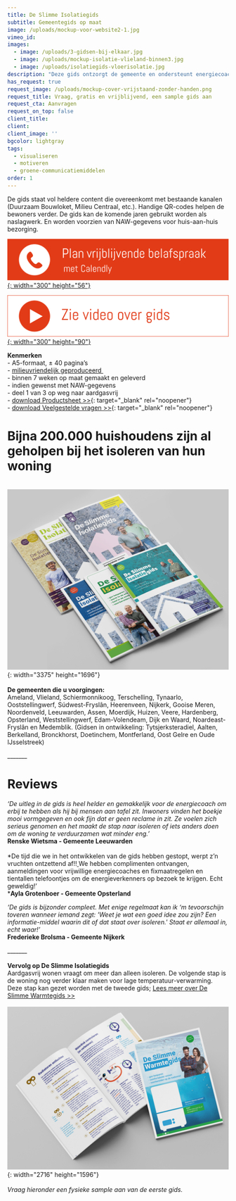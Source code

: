 ```yaml
---
title: De Slimme Isolatiegids
subtitle: Gemeentegids op maat
image: /uploads/mockup-voor-website2-1.jpg
vimeo_id:
images:
  - image: /uploads/3-gidsen-bij-elkaar.jpg
  - image: /uploads/mockup-isolatie-vlieland-binnen3.jpg
  - image: /uploads/isolatiegids-vloerisolatie.jpg
description: "Deze gids ontzorgt de gemeente en ondersteunt energiecoaches. De gids wordt op maat gemaakt (met huisstijl en lokale interviews) en biedt\_concrete en laagdrempelige hulp bij isoleren. "
has_request: true
request_image: /uploads/mockup-cover-vrijstaand-zonder-handen.png
request_title: Vraag, gratis en vrijblijvend, een sample gids aan
request_cta: Aanvragen
request_on_top: false
client_title:
client:
client_image: ''
bgcolor: lightgray
tags:
  - visualiseren
  - motiveren
  - groene-communicatiemiddelen
order: 1
---
```

De gids staat vol&nbsp;heldere content die overeenkomt met bestaande kanalen (Duurzaam Bouwloket, Milieu Centraal, etc.). Handige QR-codes helpen de bewoners verder. De gids kan de komende jaren gebruikt worden als naslagwerk. En worden voorzien van NAW-gegevens voor huis-aan-huis bezorging.

[​​​​​​![](/uploads/knoppen-32-3.svg){: width="300" height="56"}](https://calendly.com/frisseplannen/kennismaking-en-vragen)

[![](/uploads/zie-video-over-gids.png){: width="300" height="90"}](https://vimeo.com/845903129?share=copy)

**Kenmerken**<br>\- A5-formaat, ± 40 pagina’s<br>\- [milieuvriendelijk geproduceerd&nbsp;](https://frisseplannen.nl/blogs/certificeringen/)<br>\- binnen 7 weken op maat gemaakt en geleverd<br>\- indien gewenst met NAW-gegevens<br>\- deel 1 van 3 op weg naar aardgasvrij<br>\- [download Productsheet &gt;&gt;](https://bit.ly/productsheetDSI){: target="_blank" rel="noopener"}<br>\- [download Veelgestelde vragen &gt;&gt;](https://www.frisseplannen.nl/FrisseVragenenAntwoorden.pdf){: target="_blank" rel="noopener"}

# Bijna 200.000 huishoudens zijn al geholpen bij het isoleren van hun woning

<br>![](/uploads/6-magazine-bij-elkaar-zonder-tekst.jpg){: width="3375" height="1696"}<br><br>**De gemeenten die u voorgingen:**<br>Ameland, Vlieland, Schiermonnikoog, Terschelling, Tynaarlo, Ooststellingwerf, Súdwest-Fryslân, Heerenveen, Nijkerk, Gooise Meren, Noordenveld, Leeuwarden, Assen, Moerdijk, Huizen, Veere, Hardenberg, Opsterland, Weststellingwerf, Edam-Volendeam, Dijk en Waard, Noardeast-Fryslân en Medemblik. (Gidsen in ontwikkeling: Tytsjerksteradiel, Aalten, Berkelland, Bronckhorst, Doetinchem, Montferland, Oost Gelre en Oude IJsselstreek)

\_\_\_\_\_\_\_

# **Reviews**

*‘De uitleg in de gids is heel helder en gemakkelijk voor de energiecoach om erbij te hebben als hij bij mensen aan tafel zit. Inwoners vinden het boekje mooi vormgegeven en ook fijn dat er geen reclame in zit. Ze voelen zich serieus genomen en het maakt de stap naar isoleren of iets anders doen om de woning te verduurzamen wat minder eng.’*<br>**Renske Wietsma - Gemeente Leeuwarden**<br><br>*De tijd die we in het ontwikkelen van de gids hebben gestopt, werpt z’n vruchten ontzettend af!!<u> </u>We hebben complimenten ontvangen, aanmeldingen voor vrijwillige energiecoaches en fixmaatregelen en tientallen telefoontjes om de energieverkenners op bezoek te krijgen. Echt geweldig!’<br>***Ayla Grotenboer - Gemeente Opsterland**

*‘De gids is bijzonder compleet. Met enige regelmaat kan ik ‘m tevoorschijn toveren wanneer iemand zegt: 'Weet je wat een goed idee zou zijn? Een informatie-middel waarin dit of dat staat over isoleren.' Staat er allemaal in, echt waar!’*<br>**Frederieke Brolsma - Gemeente Nijkerk**

\_\_\_\_\_\_\_<br><br>**Vervolg op De Slimme Isolatiegids**<br>Aardgasvrij wonen vraagt om meer dan alleen isoleren. De volgende stap is de woning nog verder klaar maken voor lage temperatuur-verwarming. Deze stap kan gezet worden met de tweede gids; [Lees meer over De Slimme Warmtegids &gt;&gt;](/portfolio/de-slimme-warmtegids/)<br><br>![](/uploads/cover-en-binnenpagina-2.jpg){: width="2716" height="1596"}<br>​<br>*Vraag hieronder een fysieke sample aan van de eerste gids.*